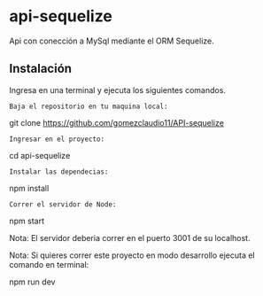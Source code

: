 # api-sequelize


Api con conección a MySql mediante el ORM Sequelize.
## Instalación

Ingresa en una terminal y ejecuta los siguientes comandos.

    Baja el repositorio en tu maquina local:

git clone https://github.com/gomezclaudio11/API-sequelize

    Ingresar en el proyecto:

cd api-sequelize

    Instalar las dependecias:

npm install

    Correr el servidor de Node:

npm start

Nota: El servidor deberia correr en el puerto 3001 de su localhost.

Nota: Si quieres correr este proyecto en modo desarrollo ejecuta el comando en terminal:

npm run dev

